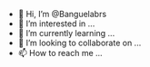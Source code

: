 - 👋 Hi, I’m @Banguelabrs
- 👀 I’m interested in ...
- 🌱 I’m currently learning ...
- 💞️ I’m looking to collaborate on ...
- 📫 How to reach me ...

<!---
Banguelabrs/Banguelabrs is a ✨ special ✨ repository because its `README.md` (this file) appears on your GitHub profile.
You can click the Preview link to take a look at your changes.
--->
